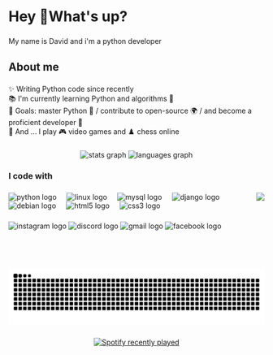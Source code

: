 <h1 align="left">Hey 👾What's up?</h1>

###

<p align="left">My name is David and i'm a python developer</p>

###

<h2 align="left">About me</h2>

###

<p align="left">✨ Writing Python code since recently<br>📚 I'm currently learning Python and algorithms 🔧<br>🎯 Goals: master Python 🐍 / contribute to open-source 🌍 / and become a proficient developer 🚀<br>🎸 And ... I play 🎮 video games and ♟️ chess online</p>

###

<div align="center">
  <img src="https://github-readme-stats.vercel.app/api?username=GREND-LEARD&hide_title=false&hide_rank=false&show_icons=true&include_all_commits=true&count_private=true&disable_animations=false&theme=dracula&locale=en&hide_border=false" height="150" alt="stats graph"  />
  <img src="https://github-readme-stats.vercel.app/api/top-langs?username=GREND-LEARD&locale=en&hide_title=false&layout=compact&card_width=320&langs_count=5&theme=dracula&hide_border=false" height="150" alt="languages graph"  />
</div>

###

<h3 align="left">I code with</h3>

###

<img align="right" height="150" src="https://cdn.dribbble.com/users/416610/screenshots/4801105/coding_desk_flat_vector_ui_ux_design_illustration_motion_animation_gif2.gif"  />

###

<div align="left">
  <img src="https://cdn.jsdelivr.net/gh/devicons/devicon/icons/python/python-original.svg" height="40" alt="python logo"  />
  <img width="12" />
  <img src="https://cdn.jsdelivr.net/gh/devicons/devicon/icons/linux/linux-original.svg" height="40" alt="linux logo"  />
  <img width="12" />
  <img src="https://cdn.jsdelivr.net/gh/devicons/devicon/icons/mysql/mysql-original.svg" height="40" alt="mysql logo"  />
  <img width="12" />
  <img src="https://cdn.jsdelivr.net/gh/devicons/devicon/icons/django/django-plain.svg" height="40" alt="django logo"  />
  <img width="12" />
  <img src="https://cdn.jsdelivr.net/gh/devicons/devicon/icons/debian/debian-original.svg" height="40" alt="debian logo"  />
  <img width="12" />
  <img src="https://cdn.jsdelivr.net/gh/devicons/devicon/icons/html5/html5-original.svg" height="40" alt="html5 logo"  />
  <img width="12" />
  <img src="https://cdn.jsdelivr.net/gh/devicons/devicon/icons/css3/css3-original.svg" height="40" alt="css3 logo"  />
</div>

###

<div align="left">
  <img src="https://img.shields.io/static/v1?message=Instagram&logo=instagram&label=&color=E4405F&logoColor=white&labelColor=&style=for-the-badge" height="35" alt="instagram logo"  />
  <img src="https://img.shields.io/static/v1?message=Discord&logo=discord&label=&color=7289DA&logoColor=white&labelColor=&style=for-the-badge" height="35" alt="discord logo"  />
  <img src="https://img.shields.io/static/v1?message=Gmail&logo=gmail&label=&color=D14836&logoColor=white&labelColor=&style=for-the-badge" height="35" alt="gmail logo"  />
  <img src="https://img.shields.io/static/v1?message=Facebook&logo=facebook&label=&color=1877F2&logoColor=white&labelColor=&style=for-the-badge" height="35" alt="facebook logo"  />
</div>

###

<br clear="both">

<img src="https://raw.githubusercontent.com/GREND-LEARD/GREND-LEARD/output/snake.svg" alt="Snake animation" />

###

<div align="center">
  <a href="https://open.spotify.com/user/Grendleard">
    <img src="https://spotify-recently-played-readme.vercel.app/api?user=Grendleard&count=5&unique=false" alt="Spotify recently played"  />
  </a>
</div>

###
